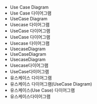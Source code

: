﻿- Use Case Diagram
- Use Case 다이어그램
- UseCase Diagram
- Usecase 다이어그램
- UseCase 다이어그램
- UseCase 다이어그램
- Usecase 다이어그램
- UsecaseDiagram
- UseCaseDiagram
- UsecaseDiagram
- Usecase다이어그램
- UseCase다이어그램
- 유스케이스 다이어그램
- 유스케이스 다이어그램(UseCase Diagram)
- 유스케이스(Use Case) 다이어그램
- 유스케이스다이어그램
